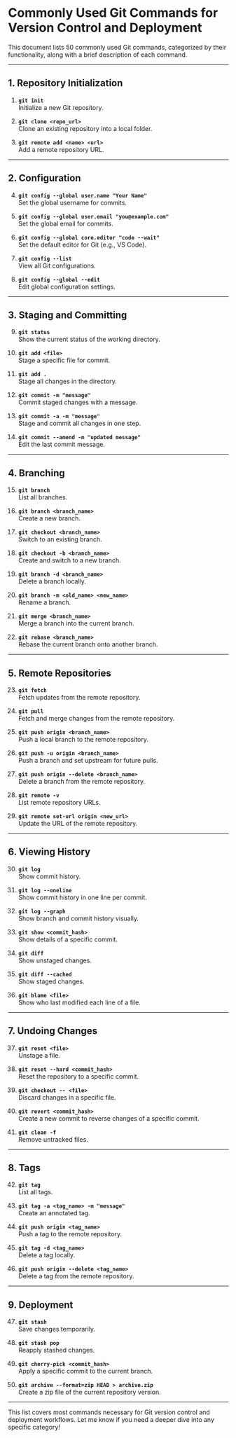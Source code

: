 # Commonly Used Git Commands for Version Control and Deployment

This document lists 50 commonly used Git commands, categorized by their functionality, along with a brief description of each command.

---

## 1. Repository Initialization
1. **`git init`**  
   Initialize a new Git repository.

2. **`git clone <repo_url>`**  
   Clone an existing repository into a local folder.

3. **`git remote add <name> <url>`**  
   Add a remote repository URL.

---

## 2. Configuration
4. **`git config --global user.name "Your Name"`**  
   Set the global username for commits.

5. **`git config --global user.email "you@example.com"`**  
   Set the global email for commits.

6. **`git config --global core.editor "code --wait"`**  
   Set the default editor for Git (e.g., VS Code).

7. **`git config --list`**  
   View all Git configurations.

8. **`git config --global --edit`**  
   Edit global configuration settings.

---

## 3. Staging and Committing
9. **`git status`**  
   Show the current status of the working directory.

10. **`git add <file>`**  
    Stage a specific file for commit.

11. **`git add .`**  
    Stage all changes in the directory.

12. **`git commit -m "message"`**  
    Commit staged changes with a message.

13. **`git commit -a -m "message"`**  
    Stage and commit all changes in one step.

14. **`git commit --amend -m "updated message"`**  
    Edit the last commit message.

---

## 4. Branching
15. **`git branch`**  
    List all branches.

16. **`git branch <branch_name>`**  
    Create a new branch.

17. **`git checkout <branch_name>`**  
    Switch to an existing branch.

18. **`git checkout -b <branch_name>`**  
    Create and switch to a new branch.

19. **`git branch -d <branch_name>`**  
    Delete a branch locally.

20. **`git branch -m <old_name> <new_name>`**  
    Rename a branch.

21. **`git merge <branch_name>`**  
    Merge a branch into the current branch.

22. **`git rebase <branch_name>`**  
    Rebase the current branch onto another branch.

---

## 5. Remote Repositories
23. **`git fetch`**  
    Fetch updates from the remote repository.

24. **`git pull`**  
    Fetch and merge changes from the remote repository.

25. **`git push origin <branch_name>`**  
    Push a local branch to the remote repository.

26. **`git push -u origin <branch_name>`**  
    Push a branch and set upstream for future pulls.

27. **`git push origin --delete <branch_name>`**  
    Delete a branch from the remote repository.

28. **`git remote -v`**  
    List remote repository URLs.

29. **`git remote set-url origin <new_url>`**  
    Update the URL of the remote repository.

---

## 6. Viewing History
30. **`git log`**  
    Show commit history.

31. **`git log --oneline`**  
    Show commit history in one line per commit.

32. **`git log --graph`**  
    Show branch and commit history visually.

33. **`git show <commit_hash>`**  
    Show details of a specific commit.

34. **`git diff`**  
    Show unstaged changes.

35. **`git diff --cached`**  
    Show staged changes.

36. **`git blame <file>`**  
    Show who last modified each line of a file.

---

## 7. Undoing Changes
37. **`git reset <file>`**  
    Unstage a file.

38. **`git reset --hard <commit_hash>`**  
    Reset the repository to a specific commit.

39. **`git checkout -- <file>`**  
    Discard changes in a specific file.

40. **`git revert <commit_hash>`**  
    Create a new commit to reverse changes of a specific commit.

41. **`git clean -f`**  
    Remove untracked files.

---

## 8. Tags
42. **`git tag`**  
    List all tags.

43. **`git tag -a <tag_name> -m "message"`**  
    Create an annotated tag.

44. **`git push origin <tag_name>`**  
    Push a tag to the remote repository.

45. **`git tag -d <tag_name>`**  
    Delete a tag locally.

46. **`git push origin --delete <tag_name>`**  
    Delete a tag from the remote repository.

---

## 9. Deployment
47. **`git stash`**  
    Save changes temporarily.

48. **`git stash pop`**  
    Reapply stashed changes.

49. **`git cherry-pick <commit_hash>`**  
    Apply a specific commit to the current branch.

50. **`git archive --format=zip HEAD > archive.zip`**  
    Create a zip file of the current repository version.

---

This list covers most commands necessary for Git version control and deployment workflows. Let me know if you need a deeper dive into any specific category!
